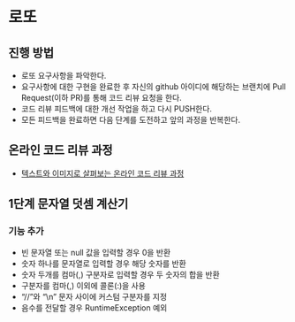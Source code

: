 # 로또
## 진행 방법
* 로또 요구사항을 파악한다.
* 요구사항에 대한 구현을 완료한 후 자신의 github 아이디에 해당하는 브랜치에 Pull Request(이하 PR)를 통해 코드 리뷰 요청을 한다.
* 코드 리뷰 피드백에 대한 개선 작업을 하고 다시 PUSH한다.
* 모든 피드백을 완료하면 다음 단계를 도전하고 앞의 과정을 반복한다.

## 온라인 코드 리뷰 과정
* [텍스트와 이미지로 살펴보는 온라인 코드 리뷰 과정](https://github.com/next-step/nextstep-docs/tree/master/codereview)


## 1단계 문자열 덧셈 계산기 
### 기능 추가
* 빈 문자열 또는 null 값을 입력할 경우 0을 반환
* 숫자 하나를 문자열로 입력할 경우 해당 숫자를 반환
* 숫자 두개를 컴마(,) 구분자로 입력할 경우 두 숫자의 합을 반환
* 구분자를 컴마(,) 이외에 콜론(:)을 사용
* “//”와 “\n” 문자 사이에 커스텀 구분자를 지정
*  음수를 전달할 경우 RuntimeException 예외
